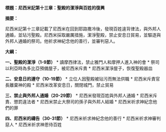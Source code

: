 **標題：尼西米記第十三章：聖殿的潔淨與百姓的復興**

**摘要：**

尼西米記第十三章記載了尼西米在回到耶路撒冷後，發現百姓違背律法，與外邦人通婚，並玷污聖殿。尼西米採取嚴厲措施，潔淨聖殿，禁止安息日貿易，並驅逐與外邦人通婚的祭司。他祈求神紀念他的善行，並審判惡人。

**大綱：**

**一、聖殿的潔淨（1-9節）**
    * 讀摩西律法，禁止雅門人和摩押人進入神的會
    * 祭司以利亞時為多比亞預備屋子，被尼西米斥責
    * 尼西米潔淨屋子，恢復聖殿器皿

**二、安息日的遵守（10-19節）**
    * 立位人因聖殿被玷污而無法供職
    * 尼西米斥責官長離棄神的殿
    * 尼西米改革安息日，關閉城門，禁止貿易

**三、禁止與外邦人通婚（20-29節）**
    * 尼西米發現百姓與外邦人通婚
    * 尼西米斥責、懲罰違法者
    * 尼西米禁止大祭司的孫子與外邦人結婚
    * 尼西米祈求神紀念他們的罪

**四、尼西米的禱告（30-31節）**
    * 尼西米祈求神紀念他的善行
    * 尼西米祈求神審判惡人
    * 尼西米祈求神恩待百姓